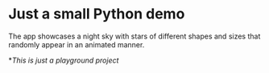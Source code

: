 # Just a small Python demo

The app showcases a night sky with stars of different shapes and sizes that randomly appear in an animated manner.

*_This is just a playground project_

